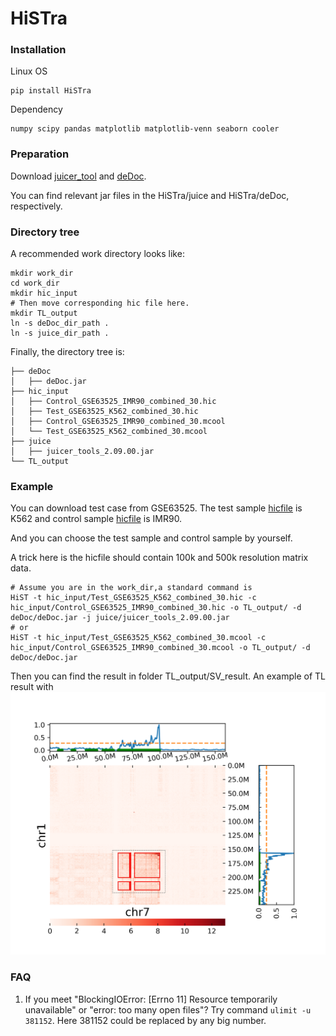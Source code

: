 # HiSTra


### Installation

Linux OS

```shell
pip install HiSTra
```
Dependency
```shell
numpy scipy pandas matplotlib matplotlib-venn seaborn cooler
```

### Preparation

Download [juicer_tool](https://github.com/aidenlab/juicer/wiki/Juicer-Tools-Quick-Start) and [deDoc](https://github.com/yinxc/structural-information-minimisation).

You can find relevant jar files in the HiSTra/juice and HiSTra/deDoc, respectively.

### Directory tree

A recommended work directory looks like:

```shell
mkdir work_dir
cd work_dir
mkdir hic_input
# Then move corresponding hic file here.
mkdir TL_output
ln -s deDoc_dir_path .
ln -s juice_dir_path .
```

Finally, the directory tree is:

```
├── deDoc
│   ├── deDoc.jar
├── hic_input
│   ├── Control_GSE63525_IMR90_combined_30.hic
│   ├── Test_GSE63525_K562_combined_30.hic
│   ├── Control_GSE63525_IMR90_combined_30.mcool
│   └── Test_GSE63525_K562_combined_30.mcool
├── juice
│   ├── juicer_tools_2.09.00.jar
└── TL_output
```

### Example

You can download test case from GSE63525. The test sample [hicfile](https://www.ncbi.nlm.nih.gov/geo/download/?acc=GSE63525&format=file&file=GSE63525%5FK562%5Fcombined%5F30%2Ehic)  is K562 and control sample [hicfile](https://www.ncbi.nlm.nih.gov/geo/download/?acc=GSE63525&format=file&file=GSE63525%5FIMR90%5Fcombined%5F30%2Ehic) is IMR90.

And you can choose the test sample and control sample by yourself.

A trick here is the hicfile should contain 100k and 500k resolution matrix data.

```shell
# Assume you are in the work_dir,a standard command is 
HiST -t hic_input/Test_GSE63525_K562_combined_30.hic -c hic_input/Control_GSE63525_IMR90_combined_30.hic -o TL_output/ -d deDoc/deDoc.jar -j juice/juicer_tools_2.09.00.jar
# or
HiST -t hic_input/Test_GSE63525_K562_combined_30.mcool -c hic_input/Control_GSE63525_IMR90_combined_30.mcool -o TL_output/ -d deDoc/deDoc.jar
```

Then you can find the result in folder TL_output/SV_result.
An example of TL result with ![heatmap](./example_pic/0_Combine_chr1_chr7.png)

### FAQ
1. If you meet "BlockingIOError: [Errno 11] Resource temporarily unavailable" or "error: too many open files"?
Try command ```ulimit -u 381152```. Here 381152 could be replaced by any big number.






